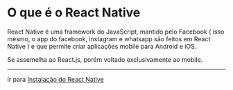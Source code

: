 # O que é o React Native

React Native é uma framework do JavaScript, mantido pelo Facebook ( isso mesmo, o app do facebook, instagram e whatsapp são feitos em React Native ) e que permite criar aplicações mobile para Android e iOS. 

Se assemelha ao React.js, porém voltado exclusivamente ao mobile.

-------------------
Ir para [Instalação do React Native](../2-Instalacao\Instalando.md)